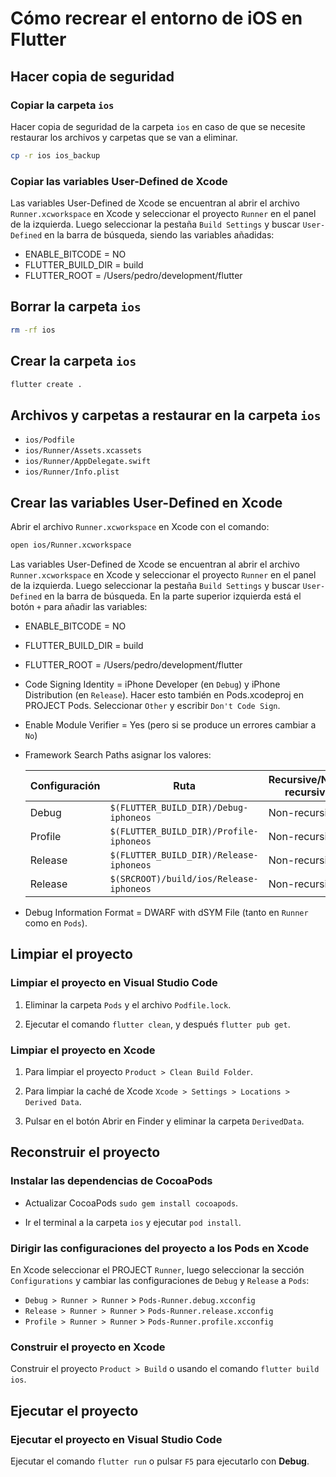# Cómo recrear el entorno de iOS en Flutter

## Hacer copia de seguridad

### Copiar la carpeta `ios`

Hacer copia de seguridad de la carpeta `ios` en caso de que se necesite restaurar los archivos y carpetas que se van a eliminar.

```bash
cp -r ios ios_backup
```

### Copiar las variables User-Defined de Xcode

Las variables User-Defined de Xcode se encuentran al abrir el archivo `Runner.xcworkspace` en Xcode y seleccionar el proyecto `Runner` en el panel de la izquierda. Luego seleccionar la pestaña `Build Settings` y buscar `User-Defined` en la barra de búsqueda, siendo las variables añadidas:

- ENABLE_BITCODE = NO
- FLUTTER_BUILD_DIR = build
- FLUTTER_ROOT = /Users/pedro/development/flutter

## Borrar la carpeta `ios`

```bash
rm -rf ios
```

## Crear la carpeta `ios`

```bash
flutter create .
```

## Archivos y carpetas a restaurar en la carpeta `ios`

- `ios/Podfile`
- `ios/Runner/Assets.xcassets`
- `ios/Runner/AppDelegate.swift`
- `ios/Runner/Info.plist`

## Crear las variables User-Defined en Xcode

Abrir el archivo `Runner.xcworkspace` en Xcode con el comando:

```bash
open ios/Runner.xcworkspace
```

Las variables User-Defined de Xcode se encuentran al abrir el archivo `Runner.xcworkspace` en Xcode y seleccionar el proyecto `Runner` en el panel de la izquierda. Luego seleccionar la pestaña `Build Settings` y buscar `User-Defined` en la barra de búsqueda. En la parte superior izquierda está el botón `+` para añadir las variables:

- ENABLE_BITCODE = NO
- FLUTTER_BUILD_DIR = build
- FLUTTER_ROOT = /Users/pedro/development/flutter
- Code Signing Identity = iPhone Developer (en `Debug`) y iPhone Distribution (en `Release`). Hacer esto también en Pods.xcodeproj en PROJECT Pods. Seleccionar `Other` y escribir `Don't Code Sign`.
- Enable Module Verifier = Yes (pero si se produce un errores cambiar a `No`)
- Framework Search Paths asignar los valores:

  | Configuración | Ruta                                    | Recursive/Non-recursive |
  | ------------- | --------------------------------------- | ----------------------- |
  | Debug         | `$(FLUTTER_BUILD_DIR)/Debug-iphoneos`   | Non-recursive           |
  | Profile       | `$(FLUTTER_BUILD_DIR)/Profile-iphoneos` | Non-recursive           |
  | Release       | `$(FLUTTER_BUILD_DIR)/Release-iphoneos` | Non-recursive           |
  | Release       | `$(SRCROOT)/build/ios/Release-iphoneos` | Non-recursive           |

- Debug Information Format = DWARF with dSYM File (tanto en `Runner` como en `Pods`).

## Limpiar el proyecto

### Limpiar el proyecto en Visual Studio Code

1. Eliminar la carpeta `Pods` y el archivo `Podfile.lock`.

2. Ejecutar el comando `flutter clean`, y después `flutter pub get`.

### Limpiar el proyecto en Xcode

1. Para limpiar el proyecto `Product > Clean Build Folder`.

2. Para limpiar la caché de Xcode `Xcode > Settings > Locations > Derived Data`.

3. Pulsar en el botón Abrir en Finder y eliminar la carpeta `DerivedData`.

## Reconstruir el proyecto

### Instalar las dependencias de CocoaPods

- Actualizar CocoaPods `sudo gem install cocoapods`.

- Ir el terminal a la carpeta `ios` y ejecutar `pod install`.

### Dirigir las configuraciones del proyecto a los Pods en Xcode

En Xcode seleccionar el PROJECT `Runner`, luego seleccionar la sección `Configurations` y cambiar las configuraciones de `Debug` y `Release` a `Pods`:

- `Debug > Runner > Runner` > `Pods-Runner.debug.xcconfig`
- `Release > Runner > Runner` > `Pods-Runner.release.xcconfig`
- `Profile > Runner > Runner` > `Pods-Runner.profile.xcconfig`

### Construir el proyecto en Xcode

Construir el proyecto `Product > Build` o usando el comando `flutter build ios`.

## Ejecutar el proyecto

### Ejecutar el proyecto en Visual Studio Code

Ejecutar el comando `flutter run` o pulsar `F5` para ejecutarlo con **Debug**.
